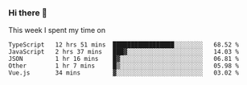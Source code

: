 ### Hi there 👋

<!--
**qiruohan/qiruohan** is a ✨ _special_ ✨ repository because its `README.md` (this file) appears on your GitHub profile.

Here are some ideas to get you started:

- 🔭 I’m currently working on ...
- 🌱 I’m currently learning ...
- 👯 I’m looking to collaborate on ...
- 🤔 I’m looking for help with ...
- 💬 Ask me about ...
- 📫 How to reach me: ...
- 😄 Pronouns: ...
- ⚡ Fun fact: ...
-->

This week I spent my time on 
<!--START_SECTION:waka-->
```text
TypeScript   12 hrs 51 mins  █████████████████░░░░░░░░   68.52 % 
JavaScript   2 hrs 37 mins   ███▓░░░░░░░░░░░░░░░░░░░░░   14.03 % 
JSON         1 hr 16 mins    █▓░░░░░░░░░░░░░░░░░░░░░░░   06.81 % 
Other        1 hr 7 mins     █▒░░░░░░░░░░░░░░░░░░░░░░░   05.98 % 
Vue.js       34 mins         ▓░░░░░░░░░░░░░░░░░░░░░░░░   03.02 % 
```
<!--END_SECTION:waka-->
